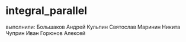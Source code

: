 # integral_parallel
выполнили:
Большаков Андрей
Кульпин Святослав
Маринин Никита
Чуприн Иван
Горюнов Алексей
